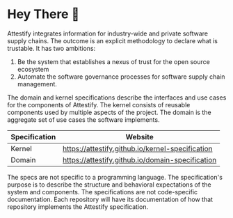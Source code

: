 # Hey There 👋

Attestify integrates information for industry-wide and private software supply chains.  The outcome is an explicit methodology to declare what is trustable. It has two ambitions:

1. Be the system that establishes a nexus of trust for the open source ecosystem
1. Automate the software governance processes for software supply chain management.

The domain and kernel specifications describe the interfaces and use cases for the components of Attestify. The kernel consists of reusable components used by multiple aspects of the project. The domain is the aggregate set of use cases the software implements.

| Specification     | Website       |
|---------------    |---------      |
| Kernel            | https://attestify.github.io/kernel-specification  |
| Domain            | https://attestify.github.io/domain-specification  |

The specs are not specific to a programming language. The specification's purpose is to describe the structure and behavioral expectations of the system and components. The specifications are not code-specific documentation. Each repository will have its documentation of how that repository implements the Attestify specification.
